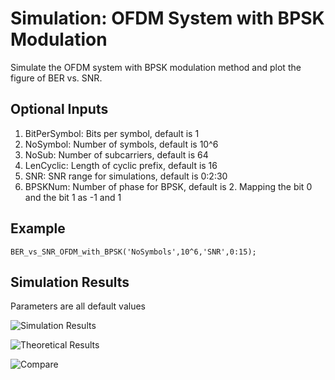 # Simulation: OFDM System with BPSK Modulation

Simulate the OFDM system with BPSK modulation method and plot the figure of BER vs. SNR.

## Optional Inputs

1. BitPerSymbol: Bits per symbol, default is 1
2. NoSymbol: Number of symbols, default is 10^6
3. NoSub: Number of subcarriers, default is 64
4. LenCyclic: Length of cyclic prefix, default is 16
5. SNR: SNR range for simulations, default is 0:2:30
6. BPSKNum: Number of phase for BPSK, default is 2. Mapping the bit 0 and the bit 1 as -1 and 1

## Example

`BER_vs_SNR_OFDM_with_BPSK('NoSymbols',10^6,'SNR',0:15);`

## Simulation Results

Parameters are all default values

![Simulation Results](https://raw.githubusercontent.com/pikipity/OFDM-with-BPSK/master/Simulation%20Results/Simulation%20Results.png)

![Theoretical Results](https://github.com/pikipity/OFDM-with-BPSK/blob/master/Simulation%20Results/Theory%20Results.png)

![Compare](https://raw.githubusercontent.com/pikipity/OFDM-with-BPSK/master/Simulation%20Results/Compare.png)
